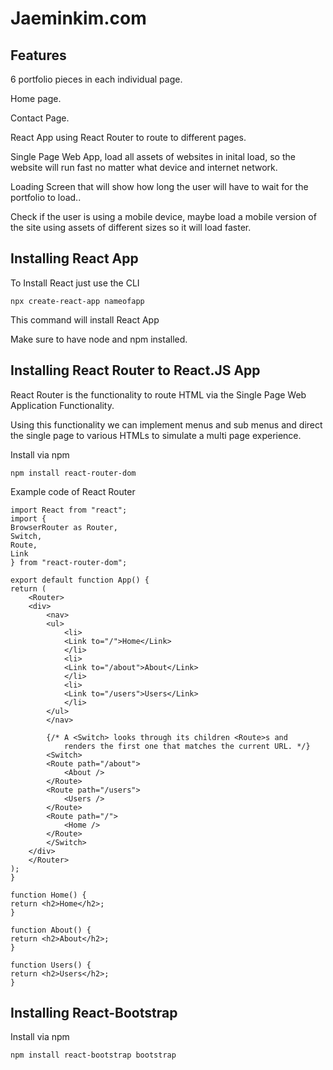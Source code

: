 # Jaeminkim.com

## Features

6 portfolio pieces in each individual page.

Home page.

Contact Page.

React App using React Router to route to different pages.

Single Page Web App, load all assets of websites in inital load, so the website will run fast no matter what device and internet network.

Loading Screen that will show how long the user will have to wait for the portfolio to load..

Check if the user is using a mobile device, maybe load a mobile version of the site using assets of different sizes so it will load faster.

## Installing React App

To Install React just use the CLI

    npx create-react-app nameofapp

This command will install React App

Make sure to have node and npm installed.

## Installing React Router to React.JS App

React Router is the functionality to route HTML via the Single Page Web Application Functionality.

Using this functionality we can implement menus and sub menus and direct the single page to various HTMLs to simulate a multi page experience.

Install via npm

    npm install react-router-dom

Example code of React Router

    import React from "react";
    import {
    BrowserRouter as Router,
    Switch,
    Route,
    Link
    } from "react-router-dom";

    export default function App() {
    return (
        <Router>
        <div>
            <nav>
            <ul>
                <li>
                <Link to="/">Home</Link>
                </li>
                <li>
                <Link to="/about">About</Link>
                </li>
                <li>
                <Link to="/users">Users</Link>
                </li>
            </ul>
            </nav>

            {/* A <Switch> looks through its children <Route>s and
                renders the first one that matches the current URL. */}
            <Switch>
            <Route path="/about">
                <About />
            </Route>
            <Route path="/users">
                <Users />
            </Route>
            <Route path="/">
                <Home />
            </Route>
            </Switch>
        </div>
        </Router>
    );
    }

    function Home() {
    return <h2>Home</h2>;
    }

    function About() {
    return <h2>About</h2>;
    }

    function Users() {
    return <h2>Users</h2>;
    }

## Installing React-Bootstrap

Install via npm

    npm install react-bootstrap bootstrap

